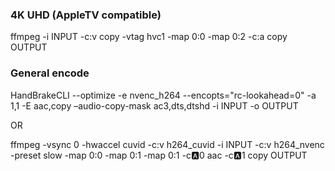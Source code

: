 ### 4K UHD (AppleTV compatible)
ffmpeg -i INPUT -c:v copy -vtag hvc1 -map 0:0 -map 0:2 -c:a copy OUTPUT

### General encode
HandBrakeCLI --optimize -e nvenc_h264 --encopts="rc-lookahead=0" -a 1,1 -E aac,copy –audio-copy-mask ac3,dts,dtshd -i INPUT -o OUTPUT

OR

ffmpeg -vsync 0 -hwaccel cuvid -c:v h264_cuvid -i INPUT -c:v h264_nvenc -preset slow -map 0:0 -map 0:1 -map 0:1 -c:a:0 aac -c:a:1 copy OUTPUT


